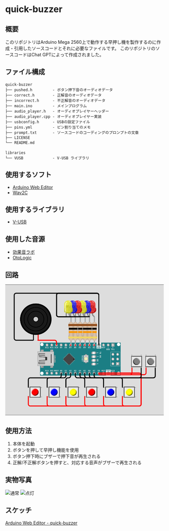 # quick-buzzer

## 概要
このリポジトリはArduino Mega 2560上で動作する早押し機を製作するのに作成・引用したソースコードとそれに必要なファイルです。
このリポジトリのソースコードはChat GPTによって作成されました。

## ファイル構成
```
quick-buzzer
├── pushed.h         - ボタン押下音のオーディオデータ
├── correct.h        - 正解音のオーディオデータ
├── incorrect.h      - 不正解音のオーディオデータ
├── main.ino         - メインプログラム
├── audio_player.h   - オーディオプレイヤーヘッダー
├── audio_player.cpp - オーディオプレイヤー実装
├── usbconfig.h      - USBの設定ファイル
├── pins.yml         - ピン割り当てのメモ
├── prompt.txt       - ソースコードのコーディングのプロンプトの文章
├── LICENSE
└── README.md

libraries
└── VUSB             - V-USB ライブラリ
```

## 使用するソフト
- [Arduino Web Editor](https://create.arduino.cc/editor)
- [Wav2C](https://guilhermerodrigues680.github.io/wav2c-online)

## 使用するライブラリ
- [V-USB](https://github.com/obdev/v-usb)

## 使用した音源
- [効果音ラボ](https://soundeffect-lab.info/)
- [OtoLogic](https://otologic.jp/)

## 回路
![回路図](docs/schematic.png)

## 使用方法
1. 本体を起動
2. ボタンを押して早押し機能を使用
3. ボタン押下時にブザーで押下音が再生される
4. 正解/不正解ボタンを押すと、対応する音声がブザーで再生される

## 実物写真
![通常](docs/)
![点灯](docs/)

## スケッチ
[Arduino Web Editor - quick-buzzer](https://app.arduino.cc/sketches/8df1547e-1683-44ad-8725-f67bf0925067?view-mode=preview)
